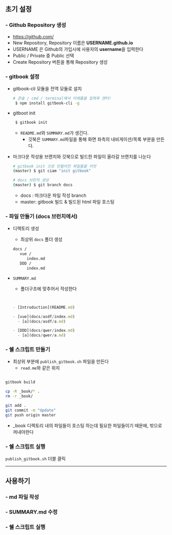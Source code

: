 ## 초기 설정



### - Github Repository 생성

- <https://github.com/>
- New Repository, Repository 이름은 **USERNAME.github.io**
- USERNAME 은 Github의 가입시에 사용자의 **username**을 입력한다
- Public / Private 중 Public 선택
- Create Repository 버튼을 통해 Repository 생성



### - gitbook 설정

* gitbook-cli 모듈을 전역 모듈로 설치

  ```bash
  # 콘솔 / cmd / terminal에서 아래줄을 입력후 엔터!
   $ npm install gitbook-cli -g
  ```

* gitboot init

  ```bash
   $ gitbook init
  ```

  * `README.md`와 `SUMMARY.md`가 생긴다.
    * 깃북은 `SUMMARY.md`파일을 통해 화면 좌측의 내비게이션/목록 부분을 만든다.

* 마크다운 작성용 브랜치와 깃북으로 빌드한 파일이 올라갈 브랜치를 나눈다

  ```bash
  # gitbook init 으로 만들어진 파일들을 커밋
  (master) $ git ciam "init gitbook"
  
  # docs 브런치 생성
  (master) $ git branch docs
  ```

  * docs : 마크다운 파일 작성 branch
  * master: gitbook 빌드 & 빌드된 html 파일 호스팅



### - 파일 만들기 (docs 브런치에서)

- 디렉토리 생성

  - 최상위 `docs` 폴더 생성

  ```bash
  docs / 
     vue / 
        index.md
     DDD /
        index.md
  ```

- `SUMMARY.md`

  - 폴더구조에 맞추어서 작성한다

  ```javascript
  
  
  - [Introduction](README.md)
  
  - [vue](docs/asdf/index.md)
    - [a](docs/asdf/a.md)
  
  - [DDD](docs/qwer/index.md)
    - [a](docs/qwer/a.md)
  
  
  ```





### - 쉘 스크립트 만들기

- 최상위 부분에  `publish_gitbook.sh` 파일을 만든다
  - `read.me`와 같은 위치

```sh

gitbook build

cp -R _book/* .
rm -r _book/

git add .
git commit -m "Update"
git push origin master


```

- _book 디렉토리 내의 파일들이 호스팅 하는데 필요한 파일들이기 때문에, 밖으로 꺼내야한다



### - 쉘 스크립트 실행

`publish_gitbook.sh` 더블 클릭 



----



## 사용하기

### - md 파일 작성

### - SUMMARY.md 수정

### - 쉘 스크립트 실행

